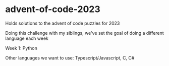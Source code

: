 # advent-of-code-2023
Holds solutions to the advent of code puzzles for 2023

Doing this challenge with my siblings, we've set the goal of doing a different language each week

Week 1: Python

Other languages we want to use: Typescript/Javascript, C, C#
